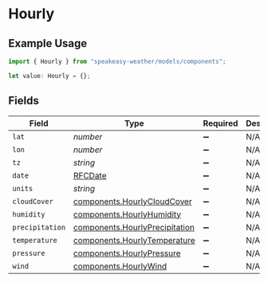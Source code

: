 # Hourly

## Example Usage

```typescript
import { Hourly } from "speakeasy-weather/models/components";

let value: Hourly = {};
```

## Fields

| Field                                                                            | Type                                                                             | Required                                                                         | Description                                                                      |
| -------------------------------------------------------------------------------- | -------------------------------------------------------------------------------- | -------------------------------------------------------------------------------- | -------------------------------------------------------------------------------- |
| `lat`                                                                            | *number*                                                                         | :heavy_minus_sign:                                                               | N/A                                                                              |
| `lon`                                                                            | *number*                                                                         | :heavy_minus_sign:                                                               | N/A                                                                              |
| `tz`                                                                             | *string*                                                                         | :heavy_minus_sign:                                                               | N/A                                                                              |
| `date`                                                                           | [RFCDate](../../types/rfcdate.md)                                                | :heavy_minus_sign:                                                               | N/A                                                                              |
| `units`                                                                          | *string*                                                                         | :heavy_minus_sign:                                                               | N/A                                                                              |
| `cloudCover`                                                                     | [components.HourlyCloudCover](../../models/components/hourlycloudcover.md)       | :heavy_minus_sign:                                                               | N/A                                                                              |
| `humidity`                                                                       | [components.HourlyHumidity](../../models/components/hourlyhumidity.md)           | :heavy_minus_sign:                                                               | N/A                                                                              |
| `precipitation`                                                                  | [components.HourlyPrecipitation](../../models/components/hourlyprecipitation.md) | :heavy_minus_sign:                                                               | N/A                                                                              |
| `temperature`                                                                    | [components.HourlyTemperature](../../models/components/hourlytemperature.md)     | :heavy_minus_sign:                                                               | N/A                                                                              |
| `pressure`                                                                       | [components.HourlyPressure](../../models/components/hourlypressure.md)           | :heavy_minus_sign:                                                               | N/A                                                                              |
| `wind`                                                                           | [components.HourlyWind](../../models/components/hourlywind.md)                   | :heavy_minus_sign:                                                               | N/A                                                                              |